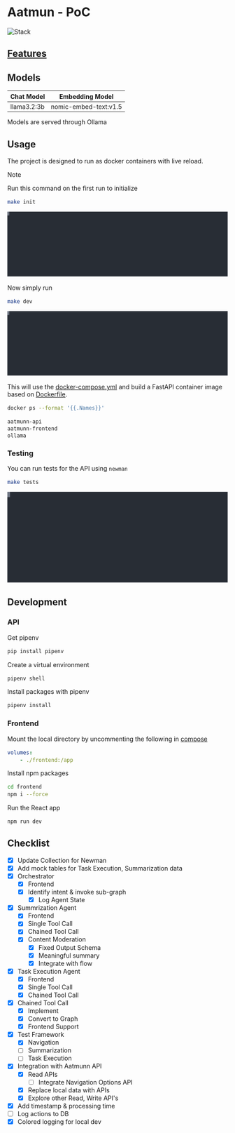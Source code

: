 # Aatmun - PoC

![Stack](https://skillicons.dev/icons?i=ubuntu,bash,py)

## [Features](./static/docs/Endpoints.md)


## Models

| Chat Model  | Embedding Model       |
|-------------|-----------------------|
| llama3.2:3b | nomic-embed-text:v1.5 |

Models are served through Ollama 

## Usage

The project is designed to run as docker containers with live reload.

> [!NOTE]
> Run this command on the first run to initialize


```bash
make init
```

![Init command](./static/images/init.svg)


Now simply run

```bash
make dev
```

![Dev command](./static/images/dev.svg)


This will use the [docker-compose.yml](./docker-compose.yml) and build a FastAPI container image based on [Dockerfile](./Dockerfile).

```bash
docker ps --format '{{.Names}}'
```

```
aatmunn-api
aatmunn-frontend
ollama
```

### Testing

You can run tests for the API using `newman`

```bash
make tests
```

![Test command](./static/images/test.svg)


## Development

### API

Get pipenv

```bash
pip install pipenv
```

Create a virtual environment

```bash
pipenv shell
```

Install packages with pipenv

```bash
pipenv install
```

### Frontend
Mount the local directory by uncommenting the following in [compose](./docker-compose.yml)

```yml
volumes:
    - ./frontend:/app
```

Install npm packages

```bash
cd frontend 
npm i --force
```

Run the React app

```bash
npm run dev
```

## Checklist
- [x] Update Collection for Newman
- [x] Add mock tables for Task Execution, Summarization data
- [x] Orchestrator
    - [x] Frontend
    - [x] Identify intent & invoke sub-graph
        - [x] Log Agent State
- [x] Summrization Agent
    - [x] Frontend
    - [x] Single Tool Call
    - [x] Chained Tool Call
    - [x] Content Moderation
        - [x] Fixed Output Schema
        - [x] Meaningful summary
        - [x] Integrate with flow
- [x] Task Execution Agent
    - [x] Frontend
    - [x] Single Tool Call
    - [x] Chained Tool Call
- [x] Chained Tool Call
    - [x] Implement
    - [x] Convert to Graph
    - [x] Frontend Support 
- [x] Test Framework
    - [x] Navigation
    - [ ] Summarization
    - [ ] Task Execution
- [x] Integration with Aatmunn API
    - [x] Read APIs
        - [ ] Integrate Navigation Options API
    - [x] Replace local data with APIs
    - [x] Explore other Read, Write API's
- [x] Add timestamp & processing time
- [ ] Log actions to DB
- [x] Colored logging for local dev
